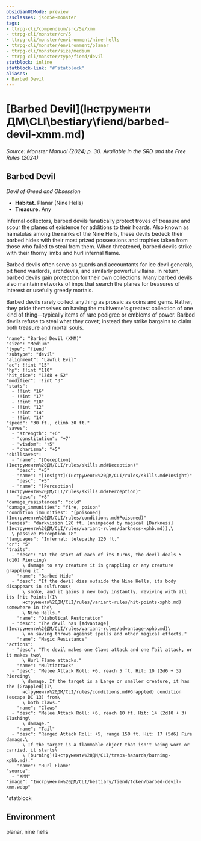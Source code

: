 ```yaml
---
obsidianUIMode: preview
cssclasses: json5e-monster
tags:
- ttrpg-cli/compendium/src/5e/xmm
- ttrpg-cli/monster/cr/5
- ttrpg-cli/monster/environment/nine-hells
- ttrpg-cli/monster/environment/planar
- ttrpg-cli/monster/size/medium
- ttrpg-cli/monster/type/fiend/devil
statblock: inline
statblock-link: "#^statblock"
aliases:
- Barbed Devil
---
```

# [Barbed Devil](Інструменти ДМ\CLI\bestiary\fiend/barbed-devil-xmm.md)
*Source: Monster Manual (2024) p. 30. Available in the <span title='Systems Reference Document (5.2)'>SRD</span> and the Free Rules (2024)*  

## Barbed Devil

*Devil of Greed and Obsession*

- **Habitat.** Planar (Nine Hells)  
- **Treasure.** Any  

Infernal collectors, barbed devils fanatically protect troves of treasure and scour the planes of existence for additions to their hoards. Also known as hamatulas among the ranks of the Nine Hells, these devils bedeck their barbed hides with their most prized possessions and trophies taken from those who failed to steal from them. When threatened, barbed devils strike with their thorny limbs and hurl infernal flame.

Barbed devils often serve as guards and accountants for ice devil generals, pit fiend warlords, archdevils, and similarly powerful villains. In return, barbed devils gain protection for their own collections. Many barbed devils also maintain networks of imps that search the planes for treasures of interest or usefully greedy mortals.

Barbed devils rarely collect anything as prosaic as coins and gems. Rather, they pride themselves on having the multiverse's greatest collection of one kind of thing—typically items of rare pedigree or emblems of power. Barbed devils refuse to steal what they covet; instead they strike bargains to claim both treasure and mortal souls.

```statblock
"name": "Barbed Devil (XMM)"
"size": "Medium"
"type": "fiend"
"subtype": "devil"
"alignment": "Lawful Evil"
"ac": !!int "15"
"hp": !!int "110"
"hit_dice": "13d8 + 52"
"modifier": !!int "3"
"stats":
  - !!int "16"
  - !!int "17"
  - !!int "18"
  - !!int "12"
  - !!int "14"
  - !!int "14"
"speed": "30 ft., climb 30 ft."
"saves":
  - "strength": "+6"
  - "constitution": "+7"
  - "wisdom": "+5"
  - "charisma": "+5"
"skillsaves":
  - "name": "[Deception](Інструменти%20ДМ/CLI/rules/skills.md#Deception)"
    "desc": "+5"
  - "name": "[Insight](Інструменти%20ДМ/CLI/rules/skills.md#Insight)"
    "desc": "+5"
  - "name": "[Perception](Інструменти%20ДМ/CLI/rules/skills.md#Perception)"
    "desc": "+8"
"damage_resistances": "cold"
"damage_immunities": "fire, poison"
"condition_immunities": "[poisoned](Інструменти%20ДМ/CLI/rules/conditions.md#Poisoned)"
"senses": "darkvision 120 ft. (unimpeded by magical [Darkness](Інструменти%20ДМ/CLI/rules/variant-rules/darkness-xphb.md)),\
  \ passive Perception 18"
"languages": "Infernal; telepathy 120 ft."
"cr": "5"
"traits":
  - "desc": "At the start of each of its turns, the devil deals 5 (d10) Piercing\
      \ damage to any creature it is grappling or any creature grappling it."
    "name": "Barbed Hide"
  - "desc": "If the devil dies outside the Nine Hells, its body disappears in sulfurous\
      \ smoke, and it gains a new body instantly, reviving with all its [Hit Points](І\
      нструменти%20ДМ/CLI/rules/variant-rules/hit-points-xphb.md) somewhere in the\
      \ Nine Hells."
    "name": "Diabolical Restoration"
  - "desc": "The devil has [Advantage](Інструменти%20ДМ/CLI/rules/variant-rules/advantage-xphb.md)\
      \ on saving throws against spells and other magical effects."
    "name": "Magic Resistance"
"actions":
  - "desc": "The devil makes one Claws attack and one Tail attack, or it makes two\
      \ Hurl Flame attacks."
    "name": "Multiattack"
  - "desc": "Melee Attack Roll: +6, reach 5 ft. Hit: 10 (2d6 + 3) Piercing\
      \ damage. If the target is a Large or smaller creature, it has the [Grappled](І\
      нструменти%20ДМ/CLI/rules/conditions.md#Grappled) condition (escape DC 13) from\
      \ both claws."
    "name": "Claws"
  - "desc": "Melee Attack Roll: +6, reach 10 ft. Hit: 14 (2d10 + 3) Slashing\
      \ damage."
    "name": "Tail"
  - "desc": "Ranged Attack Roll: +5, range 150 ft. Hit: 17 (5d6) Fire damage.\
      \ If the target is a flammable object that isn't being worn or carried, it starts\
      \ [burning](Інструменти%20ДМ/CLI/traps-hazards/burning-xphb.md)."
    "name": "Hurl Flame"
"source":
  - "XMM"
"image": "Інструменти%20ДМ/CLI/bestiary/fiend/token/barbed-devil-xmm.webp"
```
^statblock

## Environment

planar, nine hells